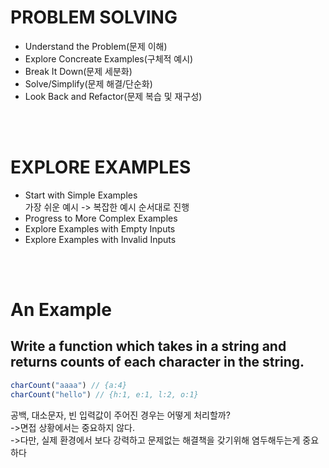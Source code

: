 # PROBLEM SOLVING

- Understand the Problem(문제 이해)
- Explore Concreate Examples(구체적 예시)
- Break It Down(문제 세분화)
- Solve/Simplify(문제 해결/단순화)
- Look Back and Refactor(문제 복습 및 재구성)

<br/><br/>

# EXPLORE EXAMPLES

- Start with Simple Examples
  <br/>
  가장 쉬운 예시 -> 복잡한 예시 순서대로 진행
- Progress to More Complex Examples
- Explore Examples with Empty Inputs
- Explore Examples with Invalid Inputs

<br/><br/>

# An Example

## Write a function which takes in a string and returns counts of each character in the string.

```javascript
charCount("aaaa") // {a:4}
charCount("hello") // {h:1, e:1, l:2, o:1}
```

공백, 대소문자, 빈 입력값이 주어진 경우는 어떻게 처리할까?<br/>
->면접 상황에서는 중요하지 않다.<br/>
->다만, 실제 환경에서 보다 강력하고 문제없는 해결책을 갖기위해 염두해두는게 중요하다

